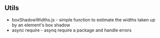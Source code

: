 ## Utils

* boxShadowWidths.js  - simple function to estimate the widths taken up by an element's box shadow
* async require - asynq require a package and handle errors